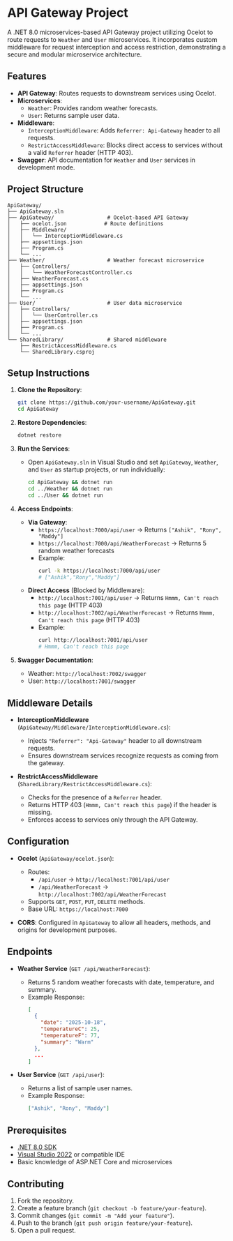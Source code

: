 # API Gateway Project

A .NET 8.0 microservices-based API Gateway project utilizing Ocelot to route requests to `Weather` and `User` microservices. It incorporates custom middleware for request interception and access restriction, demonstrating a secure and modular microservice architecture.

## Features

- **API Gateway**: Routes requests to downstream services using Ocelot.
- **Microservices**:
  - `Weather`: Provides random weather forecasts.
  - `User`: Returns sample user data.
- **Middleware**:
  - `InterceptionMiddleware`: Adds `Referrer: Api-Gateway` header to all requests.
  - `RestrictAccessMiddleware`: Blocks direct access to services without a valid `Referrer` header (HTTP 403).
- **Swagger**: API documentation for `Weather` and `User` services in development mode.

## Project Structure

```
ApiGateway/
├── ApiGateway.sln
├── ApiGateway/                 # Ocelot-based API Gateway
│   ├── ocelot.json            # Route definitions
│   ├── Middleware/
│   │   └── InterceptionMiddleware.cs
│   ├── appsettings.json
│   ├── Program.cs
│   └── ...
├── Weather/                    # Weather forecast microservice
│   ├── Controllers/
│   │   └── WeatherForecastController.cs
│   ├── WeatherForecast.cs
│   ├── appsettings.json
│   ├── Program.cs
│   └── ...
├── User/                       # User data microservice
│   ├── Controllers/
│   │   └── UserController.cs
│   ├── appsettings.json
│   ├── Program.cs
│   └── ...
└── SharedLibrary/              # Shared middleware
    ├── RestrictAccessMiddleware.cs
    └── SharedLibrary.csproj
```

## Setup Instructions

1. **Clone the Repository**:
   ```bash
   git clone https://github.com/your-username/ApiGateway.git
   cd ApiGateway
   ```

2. **Restore Dependencies**:
   ```bash
   dotnet restore
   ```

3. **Run the Services**:
   - Open `ApiGateway.sln` in Visual Studio and set `ApiGateway`, `Weather`, and `User` as startup projects, or run individually:
     ```bash
     cd ApiGateway && dotnet run
     cd ../Weather && dotnet run
     cd ../User && dotnet run
     ```

4. **Access Endpoints**:
   - **Via Gateway**:
     - `https://localhost:7000/api/user` → Returns `["Ashik", "Rony", "Maddy"]`
     - `https://localhost:7000/api/WeatherForecast` → Returns 5 random weather forecasts
     - Example:
       ```bash
       curl -k https://localhost:7000/api/user
       # ["Ashik","Rony","Maddy"]
       ```
   - **Direct Access** (Blocked by Middleware):
     - `http://localhost:7001/api/user` → Returns `Hmmm, Can't reach this page` (HTTP 403)
     - `http://localhost:7002/api/WeatherForecast` → Returns `Hmmm, Can't reach this page` (HTTP 403)
     - Example:
       ```bash
       curl http://localhost:7001/api/user
       # Hmmm, Can't reach this page
       ```

5. **Swagger Documentation**:
   - Weather: `http://localhost:7002/swagger`
   - User: `http://localhost:7001/swagger`

## Middleware Details

- **InterceptionMiddleware** (`ApiGateway/Middleware/InterceptionMiddleware.cs`):
  - Injects `"Referrer": "Api-Gateway"` header to all downstream requests.
  - Ensures downstream services recognize requests as coming from the gateway.

- **RestrictAccessMiddleware** (`SharedLibrary/RestrictAccessMiddleware.cs`):
  - Checks for the presence of a `Referrer` header.
  - Returns HTTP 403 (`Hmmm, Can't reach this page`) if the header is missing.
  - Enforces access to services only through the API Gateway.

## Configuration

- **Ocelot** (`ApiGateway/ocelot.json`):
  - Routes:
    - `/api/user` → `http://localhost:7001/api/user`
    - `/api/WeatherForecast` → `http://localhost:7002/api/WeatherForecast`
  - Supports `GET`, `POST`, `PUT`, `DELETE` methods.
  - Base URL: `https://localhost:7000`

- **CORS**: Configured in `ApiGateway` to allow all headers, methods, and origins for development purposes.

## Endpoints

- **Weather Service** (`GET /api/WeatherForecast`):
  - Returns 5 random weather forecasts with date, temperature, and summary.
  - Example Response:
    ```json
    [
      {
        "date": "2025-10-18",
        "temperatureC": 25,
        "temperatureF": 77,
        "summary": "Warm"
      },
      ...
    ]
    ```

- **User Service** (`GET /api/user`):
  - Returns a list of sample user names.
  - Example Response:
    ```json
    ["Ashik", "Rony", "Maddy"]
    ```

## Prerequisites

- [.NET 8.0 SDK](https://dotnet.microsoft.com/download/dotnet/8.0)
- [Visual Studio 2022](https://visualstudio.microsoft.com/) or compatible IDE
- Basic knowledge of ASP.NET Core and microservices

## Contributing

1. Fork the repository.
2. Create a feature branch (`git checkout -b feature/your-feature`).
3. Commit changes (`git commit -m "Add your feature"`).
4. Push to the branch (`git push origin feature/your-feature`).
5. Open a pull request.
